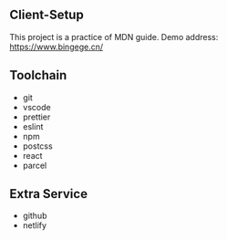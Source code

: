 Client-Setup
---
This project is a practice of MDN guide. Demo address: https://www.bingege.cn/

Toolchain
---
- git
- vscode
- prettier
- eslint
- npm
- postcss
- react
- parcel

Extra Service
---
- github
- netlify
